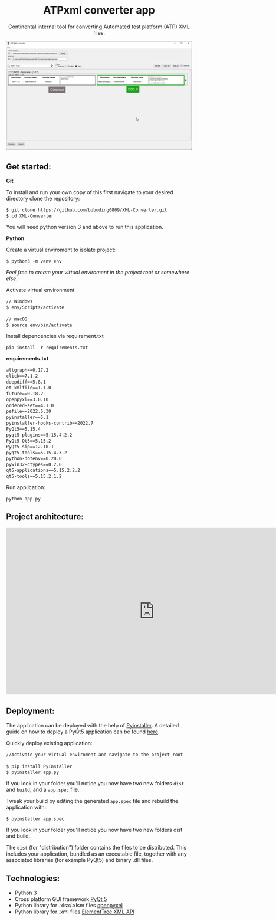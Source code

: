 <h1 align="center">
   ATPxml converter app
</h1>
<p align="center">
  Continental internal tool for converting Automated test platform (ATP) XML files.
</p>
<img src="./media/images/teststeptranlsation.png"/>

## Get started:

**Git**

To install and run your own copy of this first navigate to your desired directory clone the repository:

```
$ git clone https://github.com/bubuding0809/XML-Converter.git
$ cd XML-Converter
```

You will need python version 3 and above to run this application.

**Python**

Create a virtual enviroment to isolate project:

```
$ python3 -m venv env
```

_Feel free to create your virtual enviroment in the project root or somewhere else._

Activate virtual environment

```
// Windows
$ env/Scripts/activate

// macOS
$ source env/bin/activate
```

Install dependencies via requirement.txt

```
pip install -r requirements.txt
```

**requirements.txt**

```
altgraph==0.17.2
click==7.1.2
deepdiff==5.8.1
et-xmlfile==1.1.0
future==0.18.2
openpyxl==3.0.10
ordered-set==4.1.0
pefile==2022.5.30
pyinstaller==5.1
pyinstaller-hooks-contrib==2022.7
PyQt5==5.15.4
pyqt5-plugins==5.15.4.2.2
PyQt5-Qt5==5.15.2
PyQt5-sip==12.10.1
pyqt5-tools==5.15.4.3.2
python-dotenv==0.20.0
pywin32-ctypes==0.2.0
qt5-applications==5.15.2.2.2
qt5-tools==5.15.2.1.2
```

Run application:

```
python app.py
```

## Project architecture:

<iframe style="border: 1px solid rgba(0, 0, 0, 0.1);" width="800" height="450" src="https://www.figma.com/embed?embed_host=share&url=https%3A%2F%2Fwww.figma.com%2Ffile%2FHLLt2wOncSbf3p58NNIHlv%2FATPXML-converter-flow-chart%3Fnode-id%3D0%253A1" allowfullscreen></iframe>

## Deployment:

The application can be deployed with the help of [Pyinstaller](https://pyinstaller.org/en/stable/). A detailed guide on how to deploy a PyQt5 application can be found [here](https://www.pythonguis.com/tutorials/packaging-pyqt5-pyside2-applications-windows-pyinstaller/).

Quickly deploy existing application:

```
//Activate your virtual enviroment and navigate to the project root

$ pip install PyInstaller
$ pyinstaller app.py
```

If you look in your folder you'll notice you now have two new folders `dist` and `build`, and a `app.spec` file.

Tweak your build by editing the generated `app.spec` file and rebuild the application with:

```
$ pyinstaller app.spec
```

If you look in your folder you'll notice you now have two new folders dist and build.

The `dist` (for "distribution") folder contains the files to be distributed. This includes your application, bundled as an executable file, together with any associated libraries (for example PyQt5) and binary .dll files.

## Technologies:

- Python 3
- Cross platform GUI framework [PyQt 5](https://doc.qt.io/qtforpython-5/#documentation)
- Python library for .xlsx/.xlsm files [openpyxel](https://openpyxl.readthedocs.io/en/stable/)
- Python library for .xml files [ElementTree XML API](https://docs.python.org/3/library/xml.etree.elementtree.html)
